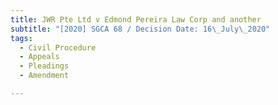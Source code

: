 ```yaml
---
title: JWR Pte Ltd v Edmond Pereira Law Corp and another
subtitle: "[2020] SGCA 68 / Decision Date: 16\_July\_2020"
tags:
  - Civil Procedure
  - Appeals
  - Pleadings
  - Amendment

---
```

